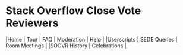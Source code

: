 # Stack Overflow Close Vote Reviewers

|Home	| Tour | FAQ | Moderation | Help |
|Userscripts | SEDE Queries | Room Meetings |
|SOCVR History | Celebrations |
